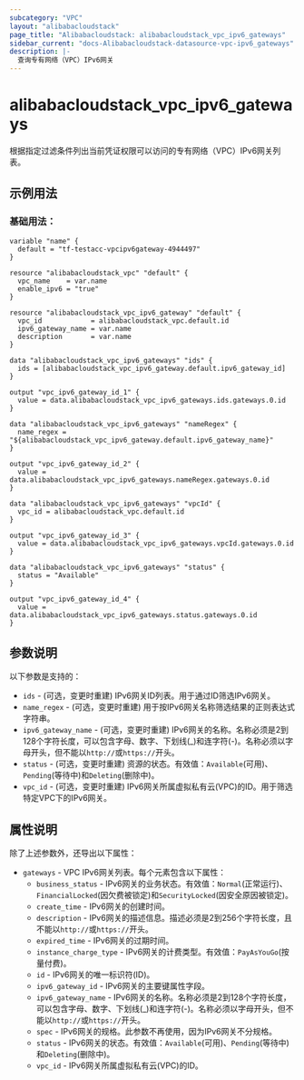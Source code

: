 ```yaml
---
subcategory: "VPC"
layout: "alibabacloudstack"
page_title: "Alibabacloudstack: alibabacloudstack_vpc_ipv6_gateways"
sidebar_current: "docs-Alibabacloudstack-datasource-vpc-ipv6_gateways"
description: |- 
  查询专有网络（VPC）IPv6网关
---
```


# alibabacloudstack_vpc_ipv6_gateways

根据指定过滤条件列出当前凭证权限可以访问的专有网络（VPC）IPv6网关列表。

## 示例用法

### 基础用法：

```hcl
variable "name" {
  default = "tf-testacc-vpcipv6gateway-4944497"
}

resource "alibabacloudstack_vpc" "default" {
  vpc_name    = var.name
  enable_ipv6 = "true"
}

resource "alibabacloudstack_vpc_ipv6_gateway" "default" {
  vpc_id            = alibabacloudstack_vpc.default.id
  ipv6_gateway_name = var.name
  description       = var.name
}

data "alibabacloudstack_vpc_ipv6_gateways" "ids" {
  ids = [alibabacloudstack_vpc_ipv6_gateway.default.ipv6_gateway_id]
}

output "vpc_ipv6_gateway_id_1" {
  value = data.alibabacloudstack_vpc_ipv6_gateways.ids.gateways.0.id
}

data "alibabacloudstack_vpc_ipv6_gateways" "nameRegex" {
  name_regex = "${alibabacloudstack_vpc_ipv6_gateway.default.ipv6_gateway_name}"
}

output "vpc_ipv6_gateway_id_2" {
  value = data.alibabacloudstack_vpc_ipv6_gateways.nameRegex.gateways.0.id
}

data "alibabacloudstack_vpc_ipv6_gateways" "vpcId" {
  vpc_id = alibabacloudstack_vpc.default.id
}

output "vpc_ipv6_gateway_id_3" {
  value = data.alibabacloudstack_vpc_ipv6_gateways.vpcId.gateways.0.id
}

data "alibabacloudstack_vpc_ipv6_gateways" "status" {
  status = "Available"
}

output "vpc_ipv6_gateway_id_4" {
  value = data.alibabacloudstack_vpc_ipv6_gateways.status.gateways.0.id
}
```

## 参数说明

以下参数是支持的：

* `ids` - (可选，变更时重建) IPv6网关ID列表。用于通过ID筛选IPv6网关。
* `name_regex` - (可选，变更时重建) 用于按IPv6网关名称筛选结果的正则表达式字符串。
* `ipv6_gateway_name` - (可选，变更时重建) IPv6网关的名称。名称必须是2到128个字符长度，可以包含字母、数字、下划线(_)和连字符(-)。名称必须以字母开头，但不能以`http://`或`https://`开头。
* `status` - (可选，变更时重建) 资源的状态。有效值：`Available`(可用)、`Pending`(等待中)和`Deleting`(删除中)。
* `vpc_id` - (可选，变更时重建) IPv6网关所属虚拟私有云(VPC)的ID。用于筛选特定VPC下的IPv6网关。

## 属性说明

除了上述参数外，还导出以下属性：

* `gateways` - VPC IPv6网关列表。每个元素包含以下属性：
  * `business_status` - IPv6网关的业务状态。有效值：`Normal`(正常运行)、`FinancialLocked`(因欠费被锁定)和`SecurityLocked`(因安全原因被锁定)。
  * `create_time` - IPv6网关的创建时间。
  * `description` - IPv6网关的描述信息。描述必须是2到256个字符长度，且不能以`http://`或`https://`开头。
  * `expired_time` - IPv6网关的过期时间。
  * `instance_charge_type` - IPv6网关的计费类型。有效值：`PayAsYouGo`(按量付费)。
  * `id` - IPv6网关的唯一标识符(ID)。
  * `ipv6_gateway_id` - IPv6网关的主要键属性字段。
  * `ipv6_gateway_name` - IPv6网关的名称。名称必须是2到128个字符长度，可以包含字母、数字、下划线(_)和连字符(-)。名称必须以字母开头，但不能以`http://`或`https://`开头。
  * `spec` - IPv6网关的规格。此参数不再使用，因为IPv6网关不分规格。
  * `status` - IPv6网关的状态。有效值：`Available`(可用)、`Pending`(等待中)和`Deleting`(删除中)。
  * `vpc_id` - IPv6网关所属虚拟私有云(VPC)的ID。